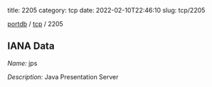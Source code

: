 title: 2205
category: tcp
date: 2022-02-10T22:46:10
slug: tcp/2205

[portdb](/) / [tcp](/category/tcp.html) / 2205


## IANA Data

_Name:_ jps

_Description:_ Java Presentation Server

